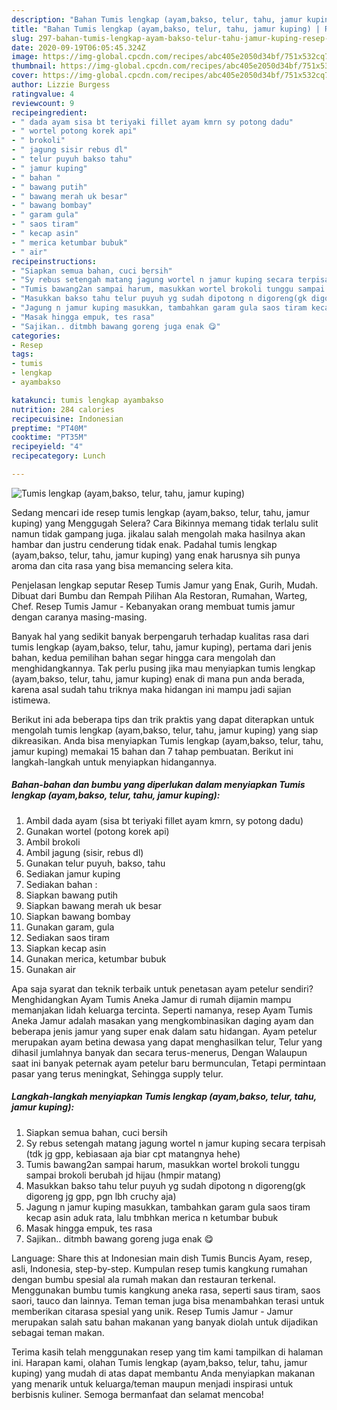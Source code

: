 ```yaml
---
description: "Bahan Tumis lengkap (ayam,bakso, telur, tahu, jamur kuping) | Resep Bumbu Tumis lengkap (ayam,bakso, telur, tahu, jamur kuping) Yang Enak Banget"
title: "Bahan Tumis lengkap (ayam,bakso, telur, tahu, jamur kuping) | Resep Bumbu Tumis lengkap (ayam,bakso, telur, tahu, jamur kuping) Yang Enak Banget"
slug: 297-bahan-tumis-lengkap-ayam-bakso-telur-tahu-jamur-kuping-resep-bumbu-tumis-lengkap-ayam-bakso-telur-tahu-jamur-kuping-yang-enak-banget
date: 2020-09-19T06:05:45.324Z
image: https://img-global.cpcdn.com/recipes/abc405e2050d34bf/751x532cq70/tumis-lengkap-ayambakso-telur-tahu-jamur-kuping-foto-resep-utama.jpg
thumbnail: https://img-global.cpcdn.com/recipes/abc405e2050d34bf/751x532cq70/tumis-lengkap-ayambakso-telur-tahu-jamur-kuping-foto-resep-utama.jpg
cover: https://img-global.cpcdn.com/recipes/abc405e2050d34bf/751x532cq70/tumis-lengkap-ayambakso-telur-tahu-jamur-kuping-foto-resep-utama.jpg
author: Lizzie Burgess
ratingvalue: 4
reviewcount: 9
recipeingredient:
- " dada ayam sisa bt teriyaki fillet ayam kmrn sy potong dadu"
- " wortel potong korek api"
- " brokoli"
- " jagung sisir rebus dl"
- " telur puyuh bakso tahu"
- " jamur kuping"
- " bahan "
- " bawang putih"
- " bawang merah uk besar"
- " bawang bombay"
- " garam gula"
- " saos tiram"
- " kecap asin"
- " merica ketumbar bubuk"
- " air"
recipeinstructions:
- "Siapkan semua bahan, cuci bersih"
- "Sy rebus setengah matang jagung wortel n jamur kuping secara terpisah (tdk jg gpp, kebiasaan aja biar cpt matangnya hehe)"
- "Tumis bawang2an sampai harum, masukkan wortel brokoli tunggu sampai brokoli berubah jd hijau (hmpir matang)"
- "Masukkan bakso tahu telur puyuh yg sudah dipotong n digoreng(gk digoreng jg gpp, pgn lbh cruchy aja)"
- "Jagung n jamur kuping masukkan, tambahkan garam gula saos tiram kecap asin aduk rata, lalu tmbhkan merica n ketumbar bubuk"
- "Masak hingga empuk, tes rasa"
- "Sajikan.. ditmbh bawang goreng juga enak 😋"
categories:
- Resep
tags:
- tumis
- lengkap
- ayambakso

katakunci: tumis lengkap ayambakso 
nutrition: 284 calories
recipecuisine: Indonesian
preptime: "PT40M"
cooktime: "PT35M"
recipeyield: "4"
recipecategory: Lunch

---
```



![Tumis lengkap (ayam,bakso, telur, tahu, jamur kuping)](https://img-global.cpcdn.com/recipes/abc405e2050d34bf/751x532cq70/tumis-lengkap-ayambakso-telur-tahu-jamur-kuping-foto-resep-utama.jpg)

Sedang mencari ide resep tumis lengkap (ayam,bakso, telur, tahu, jamur kuping) yang Menggugah Selera? Cara Bikinnya memang tidak terlalu sulit namun tidak gampang juga. jikalau salah mengolah maka hasilnya akan hambar dan justru cenderung tidak enak. Padahal tumis lengkap (ayam,bakso, telur, tahu, jamur kuping) yang enak harusnya sih punya aroma dan cita rasa yang bisa memancing selera kita.

Penjelasan lengkap seputar Resep Tumis Jamur yang Enak, Gurih, Mudah. Dibuat dari Bumbu dan Rempah Pilihan Ala Restoran, Rumahan, Warteg, Chef. Resep Tumis Jamur - Kebanyakan orang membuat tumis jamur dengan caranya masing-masing.

Banyak hal yang sedikit banyak berpengaruh terhadap kualitas rasa dari tumis lengkap (ayam,bakso, telur, tahu, jamur kuping), pertama dari jenis bahan, kedua pemilihan bahan segar hingga cara mengolah dan menghidangkannya. Tak perlu pusing jika mau menyiapkan tumis lengkap (ayam,bakso, telur, tahu, jamur kuping) enak di mana pun anda berada, karena asal sudah tahu triknya maka hidangan ini mampu jadi sajian istimewa.


Berikut ini ada beberapa tips dan trik praktis yang dapat diterapkan untuk mengolah tumis lengkap (ayam,bakso, telur, tahu, jamur kuping) yang siap dikreasikan. Anda bisa menyiapkan Tumis lengkap (ayam,bakso, telur, tahu, jamur kuping) memakai 15 bahan dan 7 tahap pembuatan. Berikut ini langkah-langkah untuk menyiapkan hidangannya.

<!--inarticleads1-->

##### Bahan-bahan dan bumbu yang diperlukan dalam menyiapkan Tumis lengkap (ayam,bakso, telur, tahu, jamur kuping):

1. Ambil  dada ayam (sisa bt teriyaki fillet ayam kmrn, sy potong dadu)
1. Gunakan  wortel (potong korek api)
1. Ambil  brokoli
1. Ambil  jagung (sisir, rebus dl)
1. Gunakan  telur puyuh, bakso, tahu
1. Sediakan  jamur kuping
1. Sediakan  bahan :
1. Siapkan  bawang putih
1. Siapkan  bawang merah uk besar
1. Siapkan  bawang bombay
1. Gunakan  garam, gula
1. Sediakan  saos tiram
1. Siapkan  kecap asin
1. Gunakan  merica, ketumbar bubuk
1. Gunakan  air


Apa saja syarat dan teknik terbaik untuk penetasan ayam petelur sendiri? Menghidangkan Ayam Tumis Aneka Jamur di rumah dijamin mampu memanjakan lidah keluarga tercinta. Seperti namanya, resep Ayam Tumis Aneka Jamur adalah masakan yang mengkombinasikan daging ayam dan beberapa jenis jamur yang super enak dalam satu hidangan. Ayam petelur merupakan ayam betina dewasa yang dapat menghasilkan telur, Telur yang dihasil jumlahnya banyak dan secara terus-menerus, Dengan Walaupun saat ini banyak peternak ayam petelur baru bermunculan, Tetapi permintaan pasar yang terus meningkat, Sehingga supply telur. 

<!--inarticleads2-->

##### Langkah-langkah menyiapkan Tumis lengkap (ayam,bakso, telur, tahu, jamur kuping):

1. Siapkan semua bahan, cuci bersih
1. Sy rebus setengah matang jagung wortel n jamur kuping secara terpisah (tdk jg gpp, kebiasaan aja biar cpt matangnya hehe)
1. Tumis bawang2an sampai harum, masukkan wortel brokoli tunggu sampai brokoli berubah jd hijau (hmpir matang)
1. Masukkan bakso tahu telur puyuh yg sudah dipotong n digoreng(gk digoreng jg gpp, pgn lbh cruchy aja)
1. Jagung n jamur kuping masukkan, tambahkan garam gula saos tiram kecap asin aduk rata, lalu tmbhkan merica n ketumbar bubuk
1. Masak hingga empuk, tes rasa
1. Sajikan.. ditmbh bawang goreng juga enak 😋


Language: Share this at Indonesian main dish Tumis Buncis Ayam, resep, asli, Indonesia, step-by-step. Kumpulan resep tumis kangkung rumahan dengan bumbu spesial ala rumah makan dan restauran terkenal. Menggunakan bumbu tumis kangkung aneka rasa, seperti saus tiram, saos saori, tauco dan lainnya. Teman teman juga bisa menambahkan terasi untuk memberikan citarasa spesial yang unik. Resep Tumis Jamur - Jamur merupakan salah satu bahan makanan yang banyak diolah untuk dijadikan sebagai teman makan. 

Terima kasih telah menggunakan resep yang tim kami tampilkan di halaman ini. Harapan kami, olahan Tumis lengkap (ayam,bakso, telur, tahu, jamur kuping) yang mudah di atas dapat membantu Anda menyiapkan makanan yang menarik untuk keluarga/teman maupun menjadi inspirasi untuk berbisnis kuliner. Semoga bermanfaat dan selamat mencoba!
